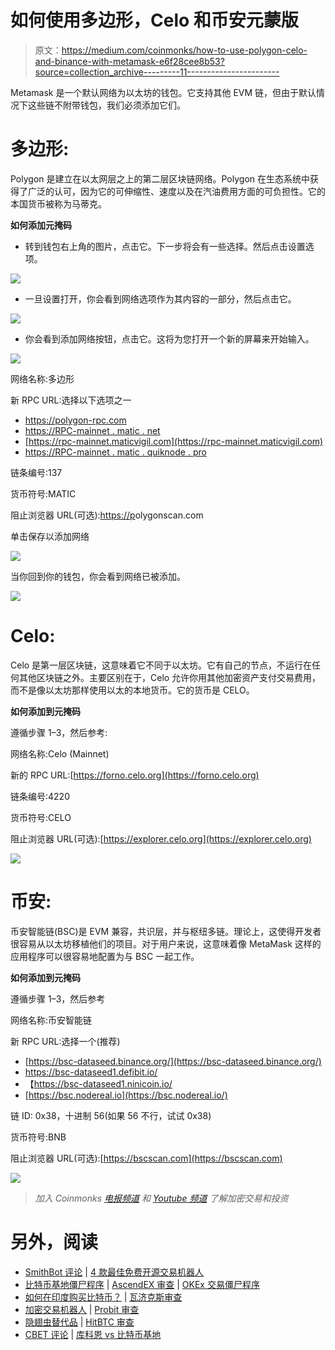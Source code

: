 # 如何使用多边形，Celo 和币安元蒙版

> 原文：<https://medium.com/coinmonks/how-to-use-polygon-celo-and-binance-with-metamask-e6f28cee8b53?source=collection_archive---------11----------------------->

Metamask 是一个默认网络为以太坊的钱包。它支持其他 EVM 链，但由于默认情况下这些链不附带钱包，我们必须添加它们。

# 多边形:

Polygon 是建立在以太网层之上的第二层区块链网络。Polygon 在生态系统中获得了广泛的认可，因为它的可伸缩性、速度以及在汽油费用方面的可负担性。它的本国货币被称为马蒂克。

**如何添加元掩码**

*   转到钱包右上角的图片，点击它。下一步将会有一些选择。然后点击设置选项。

![](img/584ac1ec119563be1ba88538c0c775ba.png)

*   一旦设置打开，你会看到网络选项作为其内容的一部分，然后点击它。

![](img/56b88d0c9e946389b1c3787df0f16b2f.png)

*   你会看到添加网络按钮，点击它。这将为您打开一个新的屏幕来开始输入。

![](img/542d768a09ac0afebd2fa75f909b8f72.png)

网络名称:多边形

新 RPC URL:选择以下选项之一

*   https://polygon-rpc.com
*   [https://RPC-mainnet . matic . net](https://rpc-mainnet.matic.network)
*   [https://rpc-mainnet.maticvigil.com](https://rpc-mainnet.maticvigil.com)
*   [https://RPC-mainnet . matic . quiknode . pro](https://rpc-mainnet.matic.quiknode.pro)

链条编号:137

货币符号:MATIC

阻止浏览器 URL(可选):[https://p](https://explorer.celo.org)olygonscan.com

单击保存以添加网络

![](img/db4e410ccea44fb0ca3f5824a49e009c.png)

当你回到你的钱包，你会看到网络已被添加。

![](img/627536811eee5eaaefa08c8e9c84b88f.png)

# Celo:

Celo 是第一层区块链，这意味着它不同于以太坊。它有自己的节点，不运行在任何其他区块链之外。主要区别在于，Celo 允许你用其他加密资产支付交易费用，而不是像以太坊那样使用以太的本地货币。它的货币是 CELO。

**如何添加到元掩码**

遵循步骤 1–3，然后参考:

网络名称:Celo (Mainnet)

新的 RPC URL:[https://forno.celo.org](https://forno.celo.org)

链条编号:4220

货币符号:CELO

阻止浏览器 URL(可选):[https://explorer.celo.org](https://explorer.celo.org)

![](img/2fd0630a8519bd51b38728b20cdbd837.png)

# 币安:

币安智能链(BSC)是 EVM 兼容，共识层，并与枢纽多链。理论上，这使得开发者很容易从以太坊移植他们的项目。对于用户来说，这意味着像 MetaMask 这样的应用程序可以很容易地配置为与 BSC 一起工作。

**如何添加到元掩码**

遵循步骤 1–3，然后参考

网络名称:币安智能链

新 RPC URL:选择一个(推荐)

*   [https://bsc-dataseed.binance.org/](https://bsc-dataseed.binance.org/)
*   https://bsc-dataseed1.defibit.io/
*   【https://bsc-dataseed1.ninicoin.io/ 
*   [https://bsc.nodereal.io](https://bsc.nodereal.io/)

链 ID: 0x38，十进制 56(如果 56 不行，试试 0x38)

货币符号:BNB

阻止浏览器 URL(可选):[https://bscscan.com](https://bscscan.com)

![](img/7df203720110312bf48116df546a9d1e.png)

> *加入 Coinmonks* [*电报频道*](https://t.me/coincodecap) *和* [*Youtube 频道*](https://www.youtube.com/c/coinmonks/videos) *了解加密交易和投资*

# 另外，阅读

*   [SmithBot 评论](https://coincodecap.com/smithbot-review) | [4 款最佳免费开源交易机器人](https://coincodecap.com/free-open-source-trading-bots)
*   [比特币基地僵尸程序](/coinmonks/coinbase-bots-ac6359e897f3) | [AscendEX 审查](/coinmonks/ascendex-review-53e829cf75fa) | [OKEx 交易僵尸程序](/coinmonks/okex-trading-bots-234920f61e60)
*   [如何在印度购买比特币？](/coinmonks/buy-bitcoin-in-india-feb50ddfef94) | [瓦济克斯审查](/coinmonks/wazirx-review-5c811b074f5b)
*   [加密交易机器人](/coinmonks/crypto-trading-bot-c2ffce8acb2a) | [Probit 审查](https://coincodecap.com/probit-review)
*   [隐翅虫替代品](/coinmonks/cryptohopper-alternatives-d67287b16d27) | [HitBTC 审查](/coinmonks/hitbtc-review-c5143c5d53c2)
*   [CBET 评论](https://coincodecap.com/cbet-casino-review) | [库科恩 vs 比特币基地](https://coincodecap.com/kucoin-vs-coinbase)